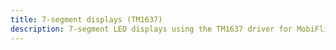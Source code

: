```yaml
---
title: 7-segment displays (TM1637)
description: 7-segment LED displays using the TM1637 driver for MobiFlight output
---
```

